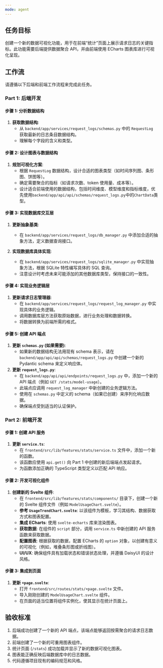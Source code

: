 ```yaml
---
mode: agent
---
```


## 任务目标

创建一个新的数据可视化功能，用于在前端“统计”页面上展示请求日志的关键指标。此功能需要后端提供数据聚合 API，并由前端使用 ECharts 图表库进行可视化呈现。

## 工作流

请遵循以下后端和前端工作流程来完成此任务。

### Part 1: 后端开发

#### 步骤 1: 分析数据结构

1.  **获取数据结构**:
    *   从 `backend/app/services/request_logs/schemas.py` 中的 `RequestLog` 获取最新的日志条目数据结构。
    *   理解每个字段的含义和类型。

#### 步骤 2: 设计图表与数据结构

1.  **规划可视化方案**:
    *   根据 `RequestLog` 数据结构，设计合适的图表类型（如时间序列图、条形图、饼图等）。
    *   确定需要聚合的指标（如请求次数、token 使用量、成本等）。
    *   设计适合前端使用的数据结构，包括时间维度、模型维度和指标维度，优先使用`backend/app/api/api/schemas/request_logs.py`中的`ChartData`类型。

#### 步骤 3: 实现数据库交互层

1.  **更新抽象基类**:
    *   在 `backend/app/services/request_logs/db_manager.py` 中添加合适的抽象方法，定义数据查询接口。

2.  **实现数据库具体实现**:
    *   在 `backend/app/services/request_logs/sqlite_manager.py` 中实现抽象方法，根据 SQLite 特性编写具体的 SQL 查询。
    *   注意设计时考虑未来可能添加的其他数据库类型，保持接口的一致性。

#### 步骤 4: 实现业务逻辑层

1.  **更新请求日志管理器**:
    *   在 `backend/app/services/request_logs/request_log_manager.py` 中实现具体的业务逻辑。
    *   调用数据库层方法获取原始数据，进行业务处理和数据转换。
    *   将数据转换为前端所需的格式。

#### 步骤 5: 创建 API 端点

1.  **更新 `schemas.py` (如果需要)**:
    *   如果新的数据结构无法用现有 schema 表示，请在 `backend/app/api/api/schemas/request_logs.py` 中创建一个新的 Pydantic schema 来定义响应体。
2.  **更新 `request_logs.py`**:
    *   在 `backend/app/api/api/endpoints/request_logs.py` 中，添加一个新的 API 端点（例如 `GET /stats/model-usage`）。
    *   此端点应调用 `request_log_manager` 中新创建的业务逻辑方法。
    *   使用在 `schemas.py` 中定义的 schema（如果已创建）来序列化响应数据。
    *   确保端点受到适当的认证保护。

### Part 2: 前端开发

#### 步骤 1: 创建 API 服务

1.  **更新 `service.ts`**:
    *   在 `frontend/src/lib/features/stats/service.ts` 文件中，添加一个新的函数。
    *   该函数应使用 `api.get()` 向 Part 1 中创建的新后端端点发起请求。
    *   为函数添加正确的 TypeScript 类型定义以匹配 API 响应。

#### 步骤 2: 开发可视化组件

1.  **创建新的 Svelte 组件**:
    *   在 `frontend/src/lib/features/stats/components/` 目录下，创建一个新的 Svelte 组件文件（例如 `ModelUsageChart.svelte`）。
    *   **参考 `UsageTrendChart.svelte`**: 以该组件为模板，学习其结构、数据获取方式和图表配置。
    *   **集成 ECharts**: 使用 `svelte-echarts` 库来渲染图表。
    *   **获取数据**: 在组件的 `script` 部分，调用 `service.ts` 中新创建的 API 服务函数来获取数据。
    *   **配置图表**: 根据获取的数据，配置 ECharts 的 `option` 对象，以创建有意义的可视化（例如，堆叠条形图或折线图）。
    *   **UI/UX**: 确保组件具有加载状态和错误状态处理，并遵循 DaisyUI 的设计风格。

#### 步骤 3: 集成到页面

1.  **更新 `+page.svelte`**:
    *   打开 `frontend/src/routes/stats/+page.svelte` 文件。
    *   导入刚刚创建的 `ModelUsageChart.svelte` 组件。
    *   在页面的适当位置将组件实例化，使其显示在统计页面上。

## 验收标准

1.  后端成功创建了一个新的 API 端点，该端点能够返回按需聚合的请求日志数据。
2.  前端创建了一个新的可重用图表组件。
3.  统计页面 (`/stats`) 成功加载并显示了新的数据可视化图表。
4.  图表能正确反映后端数据库中的日志数据。
5.  代码遵循项目现有的编码规范和风格。